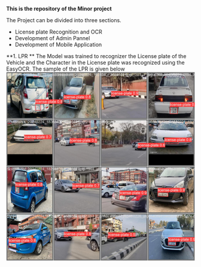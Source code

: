 **This is the repository of the Minor project** 

The Project can be divided into three sections.
- License plate Recognition and OCR
- Development of Admin Pannel 
- Development of Mobile Application

**1. LPR **
The Model was trained to recognizer the License plate of the Vehicle and the Character in the License plate was recognized using the EasyOCR.
The sample of the LPR is given below 
![License Plate Recognized](https://github.com/SudipTimalsina/Minor_proj_LEC/raw/main/img/License-plate-recognized.jpg)
 
